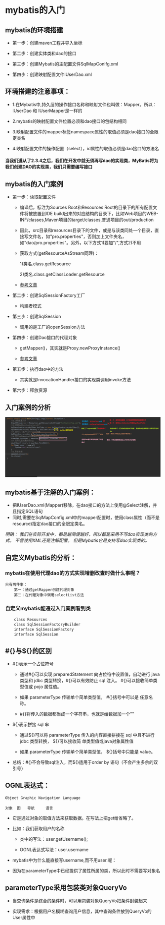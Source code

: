 # mybatis的入门
## mybatis的环境搭建
    
* 第一步：创建maven工程并导入坐标

* 第二步：创建实体类和dao的接口

* 第三步：创建Mybatis的主配置文件SqlMapConifg.xml

* 第四步：创建映射配置文件IUserDao.xml

## 环境搭建的注意事项：
* 1.在Mybatis中,持久层的操作接口名称和映射文件也叫做：Mapper。所以：IUserDao 和 IUserMapper是一样的

* 2.mybatis的映射配置文件位置必须和dao接口的包结构相同

* 3.映射配置文件的mapper标签namespace属性的取值必须是dao接口的全限定类名

* 4.映射配置文件的操作配置（select），id属性的取值必须是dao接口的方法名
    
#### 当我们遵从了2.3.4之后，我们在开发中就无须再写dao的实现类，MyBatis将为我们创建DAO的实现类，我们只需要编写接口

## 	mybatis的入门案例
    
* 第一步：读取配置文件

    * 编译后，标注为Sources Root和Resources Root的目录下的所有配置文件将被放置到IDE build出来的对应结构的目录下，比如Web项目的WEB-INF/classes,Maven项目的target/classes,普通项目的out/production
    
    * 因此，src目录和resources目录下的文件，或是与该类同处一个目录，直接写文件名，如"pro.properties"，否则加上文件夹名，如"dao/pro.properties"。另外，以下方式1)要加"/",方式2)不用
    
    * 获取方式(getResourceAsStream同理)：   
        
        1)类名.class.getResource 
            
        2)类名.class.getClassLoader.getResource
    
    * <a href="https://cnblogs.com/robbinluobo/p/7931812.html">参考文章</a>
        
* 第二步：创建SqlSessionFactory工厂

    * 构建者模式
    
* 第三步：创建SqlSession

    * 调用的是工厂的openSession方法

* 第四步：创建Dao接口的代理对象

    * getMapper()，其实就是Proxy.newProxyInstance()
    
    * <a href="https://blog.csdn.net/qq_40645822/article/details/101844675">参考文章</a>

* 第五步：执行dao中的方法

    * 其实就是InvocationHandler接口的实现类调用invoke方法

* 第六步：释放资源

## 入门案例的分析
<img src="img/入门案例的分析.png">

## mybatis基于注解的入门案例：

* 把IUserDao.xml(Mapper)移除，在dao接口的方法上使用@Select注解，并且指定SQL语句
* 同时,需要在SqlMapConfig.xml中的mapper配置时，使用class属性（而不是resource)指定dao接口的全限定类名。

_明确：
    我们在实际开发中，都是越简便越好，所以都是采用不写dao实现类的方式。
    不管使用XML还是注解配置。
    但是Mybatis它是支持写dao实现类的。_
   
## 自定义Mybatis的分析：
### mybatis在使用代理dao的方式实现增删改查时做什么事呢？
    只有两件事：
        第一：通过getMapper创建代理对象
        第二：在代理对象中调用selectList方法
   		
### 自定义mybatis能通过入门案例看到类
   		class Resources
   		class SqlSessionFactoryBuilder
   		interface SqlSessionFactory
   		interface SqlSession
## #{}与${}的区别
* #{}表示一个占位符号
    
    * 通过#{}可以实现 preparedStatement 向占位符中设置值，自动进行 java 类型和 jdbc 类型转换，#{}可以有效防止 sql 注入。 #{}可以接收简单类型值或 pojo 属性值。
    
    * 如果 parameterType 传输单个简单类型值， #{}括号中可以是 任意名称。
    
    * #{}将传入的数据都当成一个字符串，也就是给数据加一个""

* ${}表示拼接 sql 串
    
    * 通过${}可以将 parameterType 传入的内容直接拼接在 sql 中且不进行 jdbc 类型转换， ${}可以接收简
    单类型值或java对象属性值
    
    * 如果 parameterType 传输单个简单类型值， ${}括号中只能是 value。

* 总结：#{}不会导致sql注入，而${}适用于order by 语句（不会产生多余的双引号）

## OGNL表达式：
   	
   	Object Graphic Navigation Language
   	
   	对象	图	导航	   语言
   	
* 它是通过对象的取值方法来获取数据。在写法上把get给省略了。

* 比如：我们获取用户的名称

    * 类中的写法：user.getUsername();

    * OGNL表达式写法：user.username

* mybatis中为什么能直接写username,而不用user.呢：

* 因为在parameterType中已经提供了属性所属的类，所以此时不需要写对象名

## parameterType采用包装类对象QueryVo

* 当查询条件是综合的条件时，可以用包装对象QueryVo把条件封装起来

* 实现需求：根据用户名模糊查询用户信息，其中查询条件放到QueryVo的User属性中